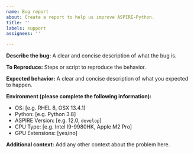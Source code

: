 ```yaml
---
name: Bug report
about: Create a report to help us improve ASPIRE-Python.
title: ''
labels: support
assignees: ''

---
```


**Describe the bug:**
A clear and concise description of what the bug is.

**To Reproduce:**
Steps or script to reproduce the behavior.

**Expected behavior:**
A clear and concise description of what you expected to happen.

**Environment (please complete the following information):**
 - OS: [e.g. RHEL 8, OSX 13.4.1]
 - Python: [e.g. Python 3.8]
 - ASPIRE Version: [e.g. 12.0, `develop`]
 - CPU Type: [e.g. Intel I9-9980HK, Apple M2 Pro]
 - GPU Extensions: [yes/no]

**Additional context:**
Add any other context about the problem here.
